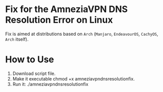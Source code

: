 # Fix for the AmneziaVPN DNS Resolution Error on Linux

Fix is aimed at distributions based on `Arch` (`Manjaro`, `EndeavourOS`, `CachyOS`, `Arch` itself).

# How to Use

1) Download script file.
2) Make it executable chmod +x amneziavpndnsresolutionfix.
3) Run it: ./amneziavpndnsresolutionfix